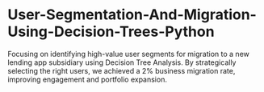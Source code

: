 # User-Segmentation-And-Migration-Using-Decision-Trees-Python
Focusing on identifying high-value user segments for migration to a new lending app subsidiary using Decision Tree Analysis. By strategically selecting the right users, we achieved a 2% business migration rate, improving engagement and portfolio expansion.

